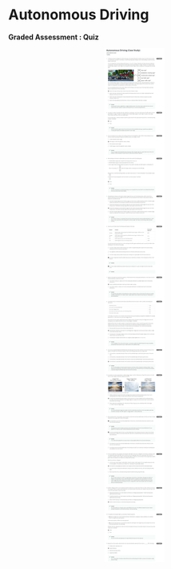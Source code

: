 # Autonomous Driving

**Graded Assessment : Quiz**

<p align="center">
  <img src="../Assets/Week 2_Quizz.png" alt="Autonomous Driving" />
</p>